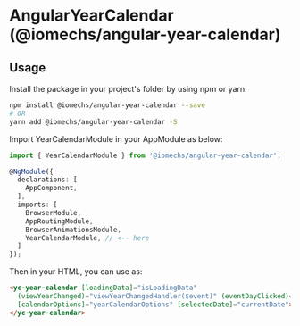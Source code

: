 # AngularYearCalendar (@iomechs/angular-year-calendar)

## Usage

Install the package in your project's folder by using npm or yarn:
```bash
npm install @iomechs/angular-year-calendar --save
# OR
yarn add @iomechs/angular-year-calendar -S
```

Import YearCalendarModule in your AppModule as below:

```typescript
import { YearCalendarModule } from '@iomechs/angular-year-calendar';

@NgModule({
  declarations: [
    AppComponent,
  ],
  imports: [
    BrowserModule,
    AppRoutingModule,
    BrowserAnimationsModule,
    YearCalendarModule, // <-- here
  ]
});
```

Then in your HTML, you can use as:
```html
<yc-year-calendar [loadingData]="isLoadingData"
  (viewYearChanged)="viewYearChangedHandler($event)" (eventDayClicked)="eventDayClickHandler($event);"
  [calendarOptions]="yearCalendarOptions" [selectedDate]="currentDate">
</yc-year-calendar>
```
